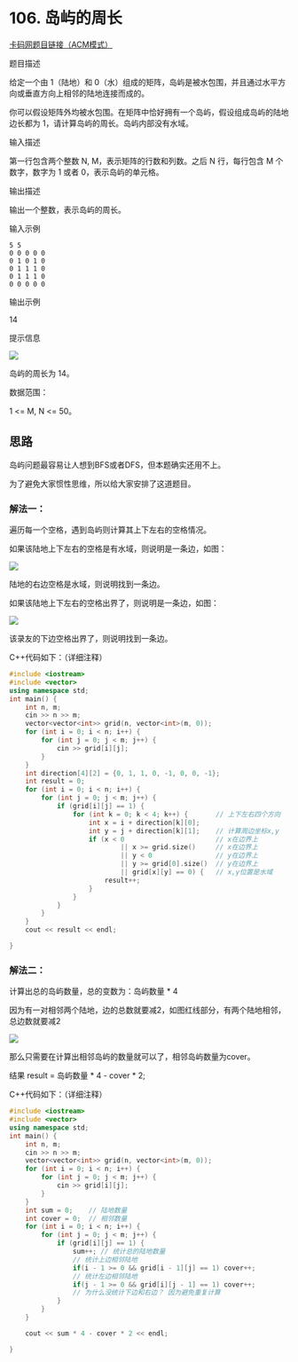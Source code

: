 
# 106. 岛屿的周长 

[卡码网题目链接（ACM模式）](https://kamacoder.com/problempage.php?pid=1178)

题目描述

给定一个由 1（陆地）和 0（水）组成的矩阵，岛屿是被水包围，并且通过水平方向或垂直方向上相邻的陆地连接而成的。


你可以假设矩阵外均被水包围。在矩阵中恰好拥有一个岛屿，假设组成岛屿的陆地边长都为 1，请计算岛屿的周长。岛屿内部没有水域。

输入描述

第一行包含两个整数 N, M，表示矩阵的行数和列数。之后 N 行，每行包含 M 个数字，数字为 1 或者 0，表示岛屿的单元格。

输出描述

输出一个整数，表示岛屿的周长。

输入示例

```
5 5
0 0 0 0 0
0 1 0 1 0
0 1 1 1 0
0 1 1 1 0
0 0 0 0 0
```

输出示例

14

提示信息 

![](https://code-thinking-1253855093.file.myqcloud.com/pics/20240524115244.png) 

岛屿的周长为 14。

数据范围：

1 <= M, N <= 50。

## 思路

岛屿问题最容易让人想到BFS或者DFS，但本题确实还用不上。 

为了避免大家惯性思维，所以给大家安排了这道题目。 

### 解法一：

遍历每一个空格，遇到岛屿则计算其上下左右的空格情况。

如果该陆地上下左右的空格是有水域，则说明是一条边，如图：  

![](https://code-thinking-1253855093.file.myqcloud.com/pics/20240524115933.png) 

陆地的右边空格是水域，则说明找到一条边。 


如果该陆地上下左右的空格出界了，则说明是一条边，如图：   

![](https://code-thinking-1253855093.file.myqcloud.com/pics/20240524120105.png) 

该录友的下边空格出界了，则说明找到一条边。 


C++代码如下：（详细注释）

```CPP
#include <iostream>
#include <vector>
using namespace std;
int main() {
    int n, m;
    cin >> n >> m;
    vector<vector<int>> grid(n, vector<int>(m, 0));
    for (int i = 0; i < n; i++) {
        for (int j = 0; j < m; j++) {
            cin >> grid[i][j];
        }
    }
    int direction[4][2] = {0, 1, 1, 0, -1, 0, 0, -1};
    int result = 0;
    for (int i = 0; i < n; i++) {
        for (int j = 0; j < m; j++) {
            if (grid[i][j] == 1) {
                for (int k = 0; k < 4; k++) {       // 上下左右四个方向
                    int x = i + direction[k][0];
                    int y = j + direction[k][1];    // 计算周边坐标x,y
                    if (x < 0                       // x在边界上
                            || x >= grid.size()     // x在边界上
                            || y < 0                // y在边界上
                            || y >= grid[0].size()  // y在边界上
                            || grid[x][y] == 0) {   // x,y位置是水域
                        result++;
                    }
                }
            }
        }
    }
    cout << result << endl;

}
```

### 解法二：

计算出总的岛屿数量，总的变数为：岛屿数量 * 4

因为有一对相邻两个陆地，边的总数就要减2，如图红线部分，有两个陆地相邻，总边数就要减2

![](https://code-thinking-1253855093.file.myqcloud.com/pics/20240524120855.png)

那么只需要在计算出相邻岛屿的数量就可以了，相邻岛屿数量为cover。

结果 result = 岛屿数量 * 4 - cover * 2;

C++代码如下：（详细注释）

```CPP
#include <iostream>
#include <vector>
using namespace std;
int main() {
    int n, m;
    cin >> n >> m;
    vector<vector<int>> grid(n, vector<int>(m, 0));
    for (int i = 0; i < n; i++) {
        for (int j = 0; j < m; j++) {
            cin >> grid[i][j];
        }
    }
    int sum = 0;    // 陆地数量
    int cover = 0;  // 相邻数量
    for (int i = 0; i < n; i++) {
        for (int j = 0; j < m; j++) {
            if (grid[i][j] == 1) {
                sum++; // 统计总的陆地数量
                // 统计上边相邻陆地
                if(i - 1 >= 0 && grid[i - 1][j] == 1) cover++;
                // 统计左边相邻陆地
                if(j - 1 >= 0 && grid[i][j - 1] == 1) cover++;
                // 为什么没统计下边和右边？ 因为避免重复计算
            }
        }
    }

    cout << sum * 4 - cover * 2 << endl;

}
```
